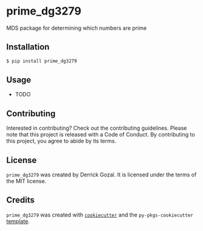 # prime_dg3279

MDS package for determining which numbers are prime

## Installation

```bash
$ pip install prime_dg3279
```

## Usage

- TODO

## Contributing

Interested in contributing? Check out the contributing guidelines. Please note that this project is released with a Code of Conduct. By contributing to this project, you agree to abide by its terms.

## License

`prime_dg3279` was created by Derrick Gozal. It is licensed under the terms of the MIT license.

## Credits

`prime_dg3279` was created with [`cookiecutter`](https://cookiecutter.readthedocs.io/en/latest/) and the `py-pkgs-cookiecutter` [template](https://github.com/py-pkgs/py-pkgs-cookiecutter).
